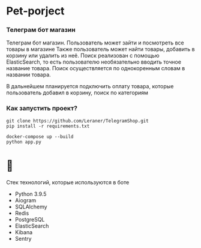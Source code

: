 # Pet-porject

### Телеграм бот магазин

Телеграм бот магазин. Пользователь может зайти и посмотреть все товары в магазине
Также пользователь может найти товары, добавить в корзину или удалить из неё.
Поиск реализован с помощью ElasticSearch, то есть пользователю необязательно вводить точное название товара.
Поиск осуществляется по однокоренным словам в названии товара.

В дальнейшем планируется подключить оплату товара, которые пользователь добавил в корзину, поиск по категориям

### Как запустить проект?

```
git clone https://github.com/Leraner/TelegramShop.git
pip install -r requirements.txt

docker-compose up --build
python app.py
```

# 🌟 

Стек технологий, которые используются в боте
* Python 3.9.5
* Aiogram
* SQLAlchemy
* Redis
* PostgreSQL
* ElasticSearch
* Kibana
* Sentry

